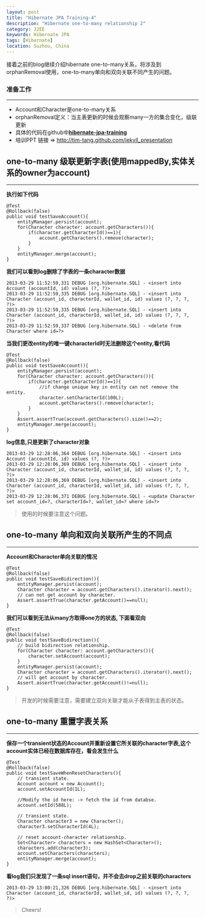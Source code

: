 ```yaml
---
layout: post
title: "Hibernate JPA Training-4"
description: "Hibernate one-to-many relationship 2"
category: J2EE 
keywords: Hibernate JPA
tags: [Hibernate]
location: Suzhou, China
---
```


接着之前的blog继续介绍hibernate one-to-many关系，将涉及到orphanRemoval使用，one-to-many单向和双向关联不同产生的问题。

### 准备工作
---

- Account和Character是one-to-many关系
- orphanRemoval定义：当主表更新的时候会观察many一方的集合变化，级联更新
- 具体的代码在github中[**hibernate-jpa-training**](https://github.com/tim-tang/hibernate-jpa-training)
- 培训PPT 链接 => <http://tim-tang.github.com/jekyll_presentation> 

## one-to-many 级联更新字表(使用mappedBy,实体关系的owner为account)
---

**执行如下代码**

	@Test
    @Rollback(false)
    public void testSaveAccount(){
        entityManager.persist(account);
        for(Character character: account.getCharacters()){
            if(character.getCharacterId()==1){
                account.getCharacters().remove(character);
            }
        }
        entityManager.merge(account);
    }

**我们可以看到log删除了字表的一条character数据**

    2013-03-29 11:52:59,331 DEBUG [org.hibernate.SQL] - <insert into Account (accountId, id) values (?, ?)>
    2013-03-29 11:52:59,335 DEBUG [org.hibernate.SQL] - <insert into Character (account_id, characterId, wallet_id, id) values (?, ?, ?, ?)>
    2013-03-29 11:52:59,335 DEBUG [org.hibernate.SQL] - <insert into Character (account_id, characterId, wallet_id, id) values (?, ?, ?, ?)>
    2013-03-29 11:52:59,337 DEBUG [org.hibernate.SQL] - <delete from Character where id=?>

**当我们更改entity的唯一键characterId时无法删除这个entity,看代码**

	@Test
    @Rollback(false)
    public void testSaveAccount(){
        entityManager.persist(account);
        for(Character character: account.getCharacters()){
            if(character.getCharacterId()==1){
                //if change unique key in entity can not remove the entity.
                character.setCharacterId(100L);
                account.getCharacters().remove(character);
            }
        } 
        Assert.assertTrue(account.getCharacters().size()==2);
        entityManager.merge(account);
    }

**log信息,只是更新了character对象**
    
    2013-03-29 12:28:06,364 DEBUG [org.hibernate.SQL] - <insert into Account (accountId, id) values (?, ?)>
    2013-03-29 12:28:06,369 DEBUG [org.hibernate.SQL] - <insert into Character (account_id, characterId, wallet_id, id) values (?, ?, ?, ?)>
    2013-03-29 12:28:06,369 DEBUG [org.hibernate.SQL] - <insert into Character (account_id, characterId, wallet_id, id) values (?, ?, ?, ?)>
    2013-03-29 12:28:06,371 DEBUG [org.hibernate.SQL] - <update Character set account_id=?, characterId=?, wallet_id=? where id=?>

> 使用的时候要注意这个问题。

## one-to-many 单向和双向关联所产生的不同点
---

**Account和Character单向关联的情况**

	@Test
    @Rollback(false)
    public void testSaveBidirection(){
        entityManager.persist(account);
        Character character = account.getCharacters().iterator().next();
        // can not get account by character.
        Assert.assertTrue(character.getAccount()==null);
    }

**我们可以看到无法从many方取得one方的状态, 下面看双向**

	@Test
    @Rollback(false)
    public void testSaveBidirection(){
        // build bidirection relationship.
        for(Character character: account.getCharacters()){
            character.setAccount(account);
        }
        entityManager.persist(account);
        Character character = account.getCharacters().iterator().next();
        // will get account by character.
        Assert.assertTrue(character.getAccount()!=null);
    }

> 开发的时候需要注意，需要建立双向关联才能从子表得到主表的状态。

## one-to-many 重置字表关系
---

**保存一个transient状态的Account并重新设置它所关联的character字表,这个account实体已经在数据库存在，看会发生什么**

	@Test
    @Rollback(false)
    public void testSaveWhenResetCharacters(){
    	// transient state.
        Account account = new Account();
        account.setAccountId(1L);
        
        //Modify the id here: -> fetch the id from databse.
        account.setId(588L);
        
        // transient state.
        Character character3 = new Character();
        character3.setCharacterId(4L);
         
        // reset account-character relationship.
        Set<Character> characters = new HashSet<Character>();
        characters.add(character3);
        account.setCharacters(characters);
        entityManager.merge(account);
    }

**看log我们只发现了一条sql insert语句，并不会去drop之前关联的characters**

    2013-03-29 13:00:21,326 DEBUG [org.hibernate.SQL] - <insert into Character (account_id, characterId, wallet_id, id) values (?, ?, ?, ?)>

> Cheers!
